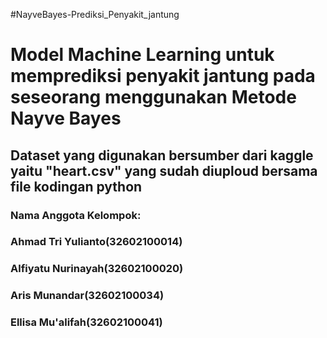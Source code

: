 #NayveBayes-Prediksi_Penyakit_jantung
<h1>Model Machine Learning untuk memprediksi penyakit jantung pada seseorang menggunakan Metode Nayve Bayes</h1>
<h2>Dataset yang digunakan bersumber dari kaggle yaitu "heart.csv" yang sudah diuploud bersama file kodingan python</h2>

<h3>Nama Anggota Kelompok:</h3>
<h3>Ahmad Tri Yulianto(32602100014)</h3>
<h3>Alfiyatu Nurinayah(32602100020)</h3>
<h3>Aris Munandar(32602100034)</h3>
<h3>Ellisa Mu'alifah(32602100041)</h3>
